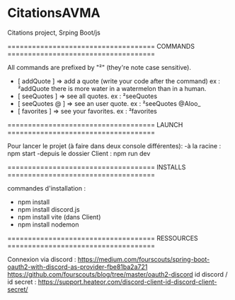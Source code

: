 # CitationsAVMA
Citations project, Srping Boot/js

 ==================================== COMMANDS ====================================

All commands are prefixed by "²" (they're note case sensitive).

  - [   addQuote  ]   =>    add a quote (write your code after the command)
ex : ²addQuote there is more water in a watermelon than in a human.
  - [  seeQuotes  ]   =>    see all quotes.
ex : ²seeQuotes
  - [ seeQuotes @ ]   =>    see an user quote.
ex : ²seeQuotes @Aloo_
  - [  favorites  ]   =>    see your favorites.
ex : ²favorites

  ==================================== LAUNCH ====================================

Pour lancer le projet (à faire dans deux console différentes):
  -à la racine : npm start
  -depuis le dossier Client : npm run dev

 ==================================== INSTALLS ====================================

commandes d'installation :
  - npm install
  - npm install discord.js
  - npm install vite          (dans Client)
  - npm install nodemon

 ==================================== RESSOURCES ====================================

Connexion via discord :
  https://medium.com/fourscouts/spring-boot-oauth2-with-discord-as-provider-fbe81ba2a721
  https://github.com/fourscouts/blog/tree/master/oauth2-discord
id discord / id secret :
  https://support.heateor.com/discord-client-id-discord-client-secret/
